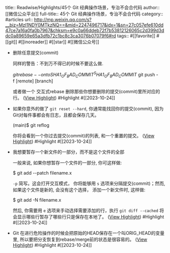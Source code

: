 title:: Readwise/Highlights/45个 Git 经典操作场景，专治不会合代码
author:: [[微信公众平台]]
full-title:: 45个 Git 经典操作场景，专治不会合代码
category:: #articles
url:: http://mp.weixin.qq.com/s?__biz=MzI1NDY0MTkzNQ==&mid=2247496717&idx=1&sn=27c057efe610dd47ce7a16a0fa0b7967&chksm=e9c0a66ddeb72f7b53812126065c2d399d3ddc0a89659e65a3dfb72c1bc8c3ca3076b07079f6#rd
tags:: #[[favorite]] #[[git]] #[[inoreader]] #[[star]] #[[微信公众号]]

- 删除任意提交(commit)
  
  同样的警告：不到万不得已的时候不要这么做.
  
    $ git rebase --onto SHA1_OF_BAD_COMMIT^ SHA1_OF_BAD_COMMIT$ git push -f [remote] [branch]
  
  或者做一个 交互式rebase 删除那些你想要删除的提交(commit)里所对应的行。 ([View Highlight](https://read.readwise.io/read/01hdg7rtksj8v064f8k0k5ry5n)) #Highlight #[[2023-10-24]]
- 如果你意外的做了 `git reset --hard`, 你通常能找回你的提交(commit), 因为Git对每件事都会有日志，且都会保存几天。
  
    (main)$ git reflog
  
  你将会看到一个你过去提交(commit)的列表, 和一个重置的提交。 ([View Highlight](https://read.readwise.io/read/01hdg7shqq5a9sps23p2s5pw1j)) #Highlight #[[2023-10-24]]
- 我想要暂存一个新文件的一部分，而不是这个文件的全部
  
  一般来说, 如果你想暂存一个文件的一部分, 你可这样做:
  
    $ git add --patch filename.x
  
  `-p` 简写。这会打开交互模式， 你将能够用 `s` 选项来分隔提交(commit)；然而, 如果这个文件是新的, 会没有这个选择， 添加一个新文件时, 这样做:
  
    $ git add -N filename.x
  
  然后, 你需要用 `e` 选项来手动选择需要添加的行，执行 `git diff --cached` 将会显示哪些行暂存了哪些行只是保存在本地了。 ([View Highlight](https://read.readwise.io/read/01hdg7vzsh12mk4597t6f318pz)) #Highlight #[[2023-10-24]]
- Git 在进行危险操作的时候会把原始的HEAD保存在一个叫ORIG_HEAD的变量里, 所以要把分支恢复到rebase/merge前的状态是很容易的。 ([View Highlight](https://read.readwise.io/read/01hdg8h5h4xkgm3j22ebdky7r0)) #Highlight #[[2023-10-24]]